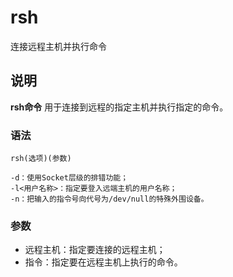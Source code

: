 rsh
===

连接远程主机并执行命令

## 说明

**rsh命令** 用于连接到远程的指定主机并执行指定的命令。

### 语法  

```
rsh(选项)(参数)
```

  

```
-d：使用Socket层级的排错功能；
-l<用户名称>：指定要登入远端主机的用户名称；
-n：把输入的指令号向代号为/dev/null的特殊外围设备。
```

### 参数  

*   远程主机：指定要连接的远程主机；
*   指令：指定要在远程主机上执行的命令。


